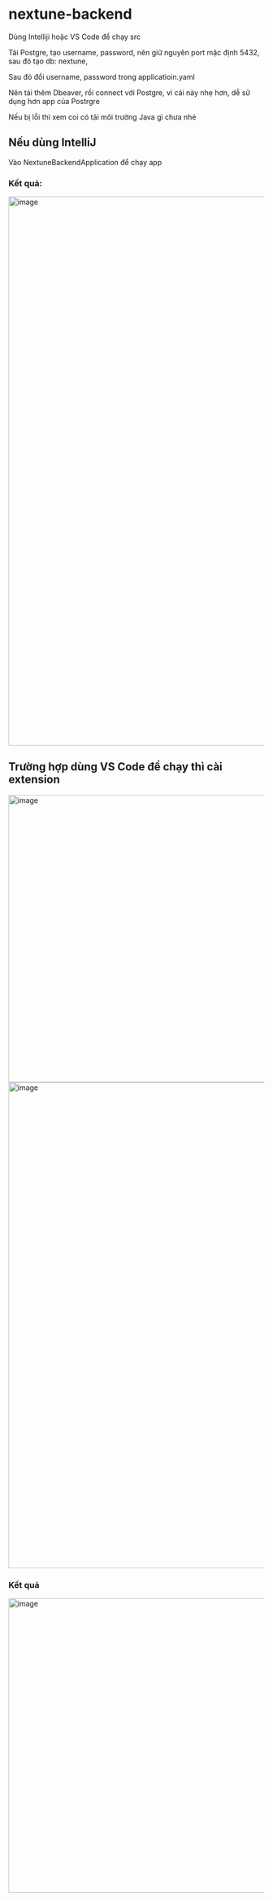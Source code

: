 # nextune-backend
Dùng Intelliji hoặc VS Code để chạy src

Tải Postgre, tạo username, password, nên giữ nguyên port mặc định 5432, sau đó tạo db: nextune,  

Sau đó đổi username, password trong applicatioin.yaml

Nên tải thêm Dbeaver, rồi connect với Postgre, vì cái này nhẹ hơn, dễ sử dụng hơn app của Postrgre

Nếu bị lỗi thì xem coi có tải môi trường Java gì chưa nhé 

## Nếu dùng IntelliJ 
Vào NextuneBackendApplication để chạy app

### Kết quả: 
<img width="1812" height="1080" alt="image" src="https://github.com/user-attachments/assets/c63599b9-02b4-4982-8efb-9935839667dc" />

## Trường hợp dùng VS Code để chạy thì cài extension
<img width="1121" height="565" alt="image" src="https://github.com/user-attachments/assets/a2620303-4e57-4fb7-84e7-3212f3b472b6" />
<img width="519" height="956" alt="image" src="https://github.com/user-attachments/assets/70733a51-6506-421b-baed-62388625d62b" />

### Kết quả
<img width="1023" height="579" alt="image" src="https://github.com/user-attachments/assets/e4b1d3ad-84fd-4059-9f02-90078d4cfeef" />

